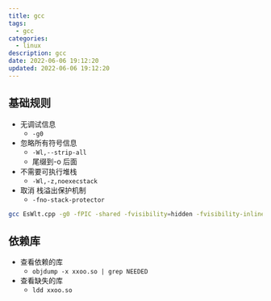 ```yaml
---
title: gcc
tags: 
  - gcc
categories: 
  - linux
description: gcc
date: 2022-06-06 19:12:20
updated: 2022-06-06 19:12:20
---
```


## 基础规则

+ 无调试信息
  + `-g0`
+ 忽略所有符号信息
  + `-Wl,--strip-all`
  + 尾缀到-o 后面
+ 不需要可执行堆栈
  + `-Wl,-z,noexecstack`
+ 取消 栈溢出保护机制
  + `-fno-stack-protector`

```sh
gcc EsWlt.cpp -g0 -fPIC -shared -fvisibility=hidden -fvisibility-inlines-hidden -fno-stack-protector -o libwlt.so -Wl,--strip-all
```

## 依赖库

+ 查看依赖的库
  + `objdump -x xxoo.so | grep NEEDED`
+ 查看缺失的库
  + `ldd xxoo.so`
